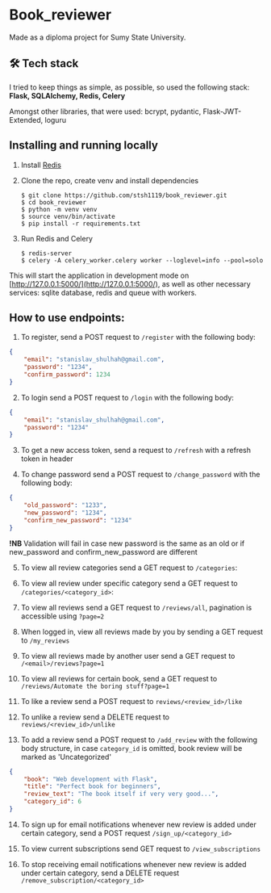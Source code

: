 # Book_reviewer
Made as a diploma project for Sumy State University.

## 🛠 Tech stack
I tried to keep things as simple, as possible, so used the following stack: **Flask, SQLAlchemy, Redis, Celery**

Amongst other libraries, that were used: bcrypt, pydantic, Flask-JWT-Extended, loguru

##  Installing and running locally


1. Install [Redis](https://redis.io/download)

2. Clone the repo, create venv and install dependencies
   
    ```shell
    $ git clone https://github.com/stsh1119/book_reviewer.git
    $ cd book_reviewer
    $ python -m venv venv
    $ source venv/bin/activate
    $ pip install -r requirements.txt
    ```

3. Run Redis and Celery

    ```shell
    $ redis-server
    $ celery -A celery_worker.celery worker --loglevel=info --pool=solo
    ```

This will start the application in development mode on [http://127.0.0.1:5000/](http://127.0.0.1:5000/), as well as other necessary services: sqlite database, redis and queue with workers.

## How to use endpoints:

1. To register, send a POST request to `/register` with the following body:
```json
{
	"email": "stanislav_shulhah@gmail.com",
	"password": "1234",
	"confirm_password": 1234
}
```

2. To login send a POST request to `/login` with the following body:
```json
{
	"email": "stanislav_shulhah@gmail.com",
	"password": "1234"
}
```

3. To get a new access token, send a request to `/refresh` with a refresh token in header

4. To change password send a POST request to `/change_password` with the following body:
```json
{
	"old_password": "1233",
	"new_password": "1234",
	"confirm_new_password": "1234"
}
```
**!NB** Validation will fail in case new password is the same as an old or if new_password and confirm_new_password are different

5. To view all review categories send a GET request to `/categories`:

6. To view all review under specific category send a GET request to `/categories/<category_id>`:

7. To view all reviews send a GET request to `/reviews/all`, pagination is accessible using `?page=2`

8. When logged in, view all reviews made by you by sending a GET request to `/my_reviews`

9. To view all reviews made by another user send a GET request to `/<email>/reviews?page=1`
   
10. To view all reviews for certain book, send a GET request to `/reviews/Automate the boring stuff?page=1`
 
11. To like a review send a POST request to `reviews/<review_id>/like`

12. To unlike a review send a DELETE request to `reviews/<review_id>/unlike`

13. To add a review send a POST request to `/add_review` with the following body structure, 
in case `category_id` is omitted, book review will be marked as 'Uncategorized'
```json
{
	"book": "Web development with Flask",
	"title": "Perfect book for beginners",
	"review_text": "The book itself if very very good...",
	"category_id": 6
}
```

14. To sign up for email notifications whenever new review is added under certain category, send a POST request `/sign_up/<category_id>`

15. To view current subscriptions send GET request to `/view_subscriptions`

14. To stop receiving email notifications whenever new review is added under certain category, send a DELETE request `/remove_subscription/<category_id>`
